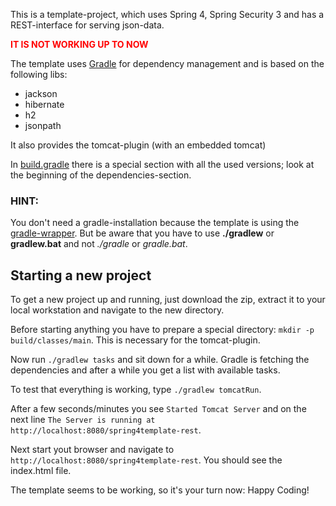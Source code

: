 This is a template-project, which uses Spring 4, Spring Security 3 and has a REST-interface for serving json-data.


<span style="color:red;font-weight:bold;">  IT IS NOT WORKING UP TO NOW  </span>


The template uses [Gradle](http://gradle.org) for dependency management and is based on the following libs:

* jackson
* hibernate
* h2
* jsonpath

It also provides the tomcat-plugin (with an embedded tomcat)

In [build.gradle](build.gradle) there is a special section with all the used versions; look at the beginning of the dependencies-section.

### HINT:
You don't need a gradle-installation because the template is using the [gradle-wrapper](http://www.gradle.org/docs/current/userguide/userguide_single.html#gradle_wrapper). But be aware that you have to use **./gradlew** or **gradlew.bat** and not *./gradle* or *gradle.bat*. 


Starting a new project
--------------------------
To get a new project up and running, just download the zip, extract it to your local workstation and navigate to the new directory.

Before starting anything you have to prepare a special directory: ```mkdir -p build/classes/main```. This is necessary for the tomcat-plugin.

Now run ```./gradlew tasks``` and sit down for a while. Gradle is fetching the dependencies and after a while you get a list with available tasks.

To test that everything is working, type ```./gradlew tomcatRun```.

After a few seconds/minutes you see ```Started Tomcat Server``` and on the next line ```The Server is running at http://localhost:8080/spring4template-rest```.

Next start yout browser and navigate to ```http://localhost:8080/spring4template-rest```. You should see the index.html file.

The template seems to be working, so it's your turn now: Happy Coding!

